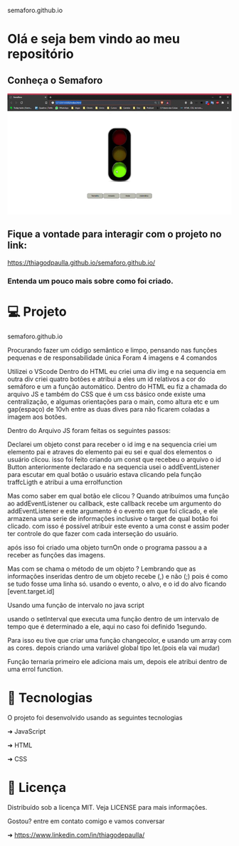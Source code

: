 semaforo.github.io
# Olá e seja bem vindo ao  meu repositório
## Conheça o Semaforo
![](https://github.com/thiagodpaulla/semaforo.github.io/blob/main/Sem%C3%A1foro%20.gif)
## Fique a vontade para interagir com o projeto no link:
https://thiagodpaulla.github.io/semaforo.github.io/

### Entenda um pouco mais sobre como foi criado.


# 💻 Projeto
semaforo.github.io

Procurando fazer um código semântico e limpo, pensando nas funções pequenas e de responsabilidade única
Foram 4 imagens e 4 comandos

Utilizei o VScode
Dentro do HTML eu criei uma div img e na sequencia em outra div criei quatro botões e atribui a eles um id relativos a cor do semáforo e um a função automático.
Dentro do HTML eu fiz a chamada do arquivo JS e também do CSS que é um css básico onde existe uma centralização, e algumas orientações para o main, como altura etc e um gap(espaço) de 10vh entre as duas dives para não ficarem coladas a imagem aos botões.

Dentro do Arquivo JS foram feitas os seguintes passos:

Declarei um objeto const para receber o id img e na sequencia criei um elemento pai e atraves do elemento pai eu sei e qual dos elementos o usuário clicou.
isso foi feito criando um const que recebeu o arquivo o id Button anteriormente declarado e na sequencia usei o addEventListener para escutar em qual botão o usuário estava clicando pela função traffcLigth e atribui a uma errolfunction

Mas como saber em qual botão ele clicou ?
Quando atribuímos uma função ao addEventListener ou callback, este callback recebe um argumento do addEventListener e este argumento é o evento em que foi clicado, e ele armazena uma serie de informações inclusive o target de qual botão foi clicado.
com isso é possível atribuir este evento a uma const e assim poder ter controle do que fazer com cada interseção do usuário.

após isso foi criado uma objeto turnOn onde o programa passou a a receber as funções das imagens.

Mas com se chama o método de um objeto ?
Lembrando que as informações inseridas dentro de um objeto recebe (,) e não (;) pois é como se tudo fosse uma linha só.
usando o evento, o alvo, e o id do alvo ficando [event.target.id]

Usando uma função de intervalo no java script

usando o setInterval que executa uma função dentro de um intervalo de tempo que é determinado a ele, aqui no caso foi definido 1segundo.


Para isso eu tive que criar uma função changecolor, e usando um array com as cores.
depois criando uma variável global tipo let.(pois ela vai mudar)

Função ternaria primeiro ele adiciona mais um, depois ele atribui dentro de uma errol function.




# 🚀 Tecnologias

O projeto foi desenvolvido usando as seguintes tecnologias


➜ JavaScript

➜ HTML

➜ CSS


# 📂 Licença
Distribuído sob a licença MIT. Veja LICENSE para mais informações.


Gostou? entre em contato comigo e vamos conversar 

➜ https://www.linkedin.com/in/thiagodepaulla/ 
